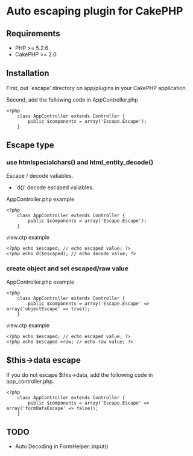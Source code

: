 # Auto escaping plugin for CakePHP #

## Requirements ##

* PHP >= 5.2.6
* CakePHP >= 2.0

## Installation ##

First, put `escape’ directory on app/plugins in your CakePHP application.

Second, add the following code in AppController.php

    <?php
        class AppController extends Controller {
            public $components = array('Escape.Escape');
        }

## Escape type ##

### use htmlspecialchars() and html_entity_decode() ###

Escape / decode valiables.

* `d()' decode escaped valiables.

AppController.php example

    <?php
        class AppController extends Controller {
            public $components = array('Escape.Escape');
        }

view.ctp example

    <?php echo $escaped; // echo escaped value; ?>
    <?php echo d($escaped); // echo decode value; ?>  

### create object and set escaped/raw value ###

AppController.php example

    <?php
        class AppController extends Controller {
            public $components = array('Escape.Escape' => array('objectEscape' => true));
        }

view.ctp example

    <?php echo $escaped; // echo escaped value; ?>
    <?php echo $escaped->raw; // echo raw value; ?>  

## $this->data escape ##

If you do not escape $this->data, add the following code in app_controller.php.

    <?php
        class AppController extends Controller {
            public $components = array('Escape.Escape' => array('formDataEscape' => false));
        }

## TODO ##

* Auto Decoding in FormHelper::input()
